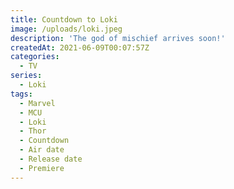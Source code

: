 ```yaml
---
title: Countdown to Loki
image: /uploads/loki.jpeg
description: 'The god of mischief arrives soon!'
createdAt: 2021-06-09T00:07:57Z
categories:
  - TV
series:
  - Loki
tags:
  - Marvel
  - MCU
  - Loki
  - Thor
  - Countdown
  - Air date
  - Release date
  - Premiere
---
```


<div class='text-center py-12 text-6xl font-mono'>
<timepiece-countdown date='2021-06-09T07:00:00Z' :leading-zeroes='{ hours: true, minutes: true, seconds: true }' days-separator='&nbsp;days ' hours-separator=':' minutes-separator=':' seconds-separator='' expired-text='Go watch it now!'></timepiece-countdown>
</span>
